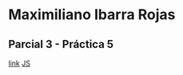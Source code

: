 # Maximiliano Ibarra Rojas
## Parcial 3 - Práctica 5
[link](https://maxib62.github.io/formulario/)
[JS](validaciones.js)